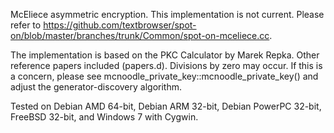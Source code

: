 McEliece asymmetric encryption. This implementation is not current. Please refer to https://github.com/textbrowser/spot-on/blob/master/branches/trunk/Common/spot-on-mceliece.cc.

The implementation is based on the PKC Calculator by Marek Repka. Other reference papers included (papers.d).
Divisions by zero may occur. If this is a concern, please see mcnoodle_private_key::mcnoodle_private_key() and adjust the generator-discovery algorithm.

Tested on Debian AMD 64-bit, Debian ARM 32-bit, Debian PowerPC 32-bit, FreeBSD 32-bit, and Windows 7 with Cygwin.
